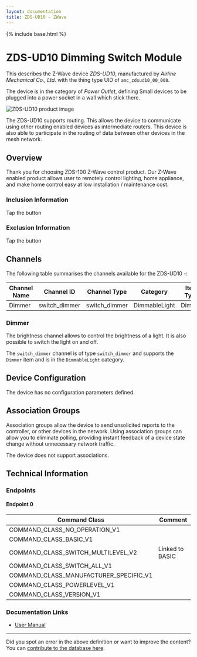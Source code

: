 ```yaml
---
layout: documentation
title: ZDS-UD10 - ZWave
---
```


{% include base.html %}

# ZDS-UD10 Dimming Switch Module
This describes the Z-Wave device *ZDS-UD10*, manufactured by *Airline Mechanical Co., Ltd.* with the thing type UID of ```amc_zdsud10_00_000```.

The device is in the category of *Power Outlet*, defining Small devices to be plugged into a power socket in a wall which stick there.

![ZDS-UD10 product image](https://www.cd-jackson.com/zwave_device_uploads/184/184_default.png)


The ZDS-UD10 supports routing. This allows the device to communicate using other routing enabled devices as intermediate routers.  This device is also able to participate in the routing of data between other devices in the mesh network.

## Overview

Thank you for choosing ZDS-100 Z-Wave control product. Our Z-Wave enabled product allows user to remotely control lighting, home appliance, and make home control easy at low installation / maintenance cost. 

### Inclusion Information

Tap the button

### Exclusion Information

Tap the button

## Channels

The following table summarises the channels available for the ZDS-UD10 -:

| Channel Name | Channel ID | Channel Type | Category | Item Type |
|--------------|------------|--------------|----------|-----------|
| Dimmer | switch_dimmer | switch_dimmer | DimmableLight | Dimmer | 

### Dimmer
The brightness channel allows to control the brightness of a light.
            It is also possible to switch the light on and off.

The ```switch_dimmer``` channel is of type ```switch_dimmer``` and supports the ```Dimmer``` item and is in the ```DimmableLight``` category.



## Device Configuration

The device has no configuration parameters defined.

## Association Groups

Association groups allow the device to send unsolicited reports to the controller, or other devices in the network. Using association groups can allow you to eliminate polling, providing instant feedback of a device state change without unnecessary network traffic.

The device does not support associations.
## Technical Information

### Endpoints

#### Endpoint 0

| Command Class | Comment |
|---------------|---------|
| COMMAND_CLASS_NO_OPERATION_V1| |
| COMMAND_CLASS_BASIC_V1| |
| COMMAND_CLASS_SWITCH_MULTILEVEL_V2| Linked to BASIC|
| COMMAND_CLASS_SWITCH_ALL_V1| |
| COMMAND_CLASS_MANUFACTURER_SPECIFIC_V1| |
| COMMAND_CLASS_POWERLEVEL_V1| |
| COMMAND_CLASS_VERSION_V1| |

### Documentation Links

* [User Manual](https://www.cd-jackson.com/zwave_device_uploads/184/ZDS-manual.pdf)

---

Did you spot an error in the above definition or want to improve the content?
You can [contribute to the database here](http://www.cd-jackson.com/index.php/zwave/zwave-device-database/zwave-device-list/devicesummary/184).
